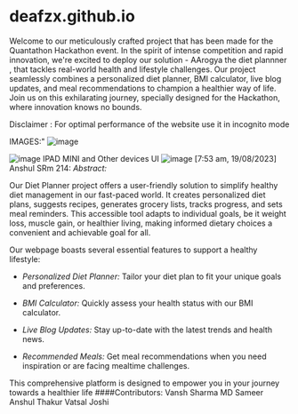 # deafzx.github.io
Welcome to our  meticulously crafted  project that has been made for the Quantathon Hackathon event. In the spirit of intense competition and rapid innovation, we're excited to deploy our solution - AArogya the diet plannner , that tackles real-world health and lifestyle challenges. Our project seamlessly combines a personalized diet planner, BMI calculator, live blog updates, and meal recommendations to champion a healthier way of life. Join us on this exhilarating journey, specially designed for the Hackathon, where innovation knows no bounds.



 Disclaimer :
 For optimal performance of the website use it in incognito mode
 
IMAGES:"
![image](https://github.com/deafzx/deafzx.github.io/assets/104261020/1fca8945-e8d0-4157-ac00-0445f7181ba6)

![image](https://github.com/deafzx/deafzx.github.io/assets/104261020/a7233789-c5e6-4eb6-8998-577347a6000f)
IPAD MINI and Other devices UI
![image](https://github.com/deafzx/deafzx.github.io/assets/104261020/5272004d-756a-4b83-a66a-b7182d05b38f)
[7:53 am, 19/08/2023] Anshul SRm 214: *Abstract:*

Our Diet Planner project offers a user-friendly solution to simplify healthy diet management in our fast-paced world. It creates personalized diet plans, suggests recipes, generates grocery lists, tracks progress, and sets meal reminders. This accessible tool adapts to individual goals, be it weight loss, muscle gain, or healthier living, making informed dietary choices a convenient and achievable goal for all.


Our webpage boasts several essential features to support a healthy lifestyle:

- *Personalized Diet Planner:* Tailor your diet plan to fit your unique goals and preferences.

- *BMI Calculator:* Quickly assess your health status with our BMI calculator.

- *Live Blog Updates:* Stay up-to-date with the latest trends and health news.

- *Recommended Meals:* Get meal recommendations when you need inspiration or are facing mealtime challenges. 

This comprehensive platform is designed to empower you in your journey towards a healthier life
####Contributors:
Vansh Sharma 
MD Sameer
Anshul Thakur
Vatsal Joshi


